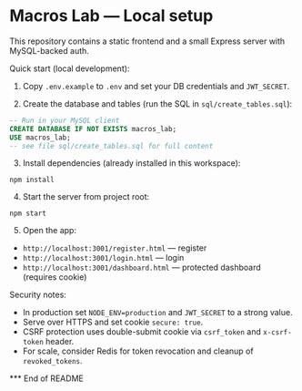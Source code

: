 # Macros Lab — Local setup

This repository contains a static frontend and a small Express server with MySQL-backed auth.

Quick start (local development):

1. Copy `.env.example` to `.env` and set your DB credentials and `JWT_SECRET`.

2. Create the database and tables (run the SQL in `sql/create_tables.sql`):

```sql
-- Run in your MySQL client
CREATE DATABASE IF NOT EXISTS macros_lab;
USE macros_lab;
-- see file sql/create_tables.sql for full content
```

3. Install dependencies (already installed in this workspace):

```pwsh
npm install
```

4. Start the server from project root:

```pwsh
npm start
```

5. Open the app:

- `http://localhost:3001/register.html` — register
- `http://localhost:3001/login.html` — login
- `http://localhost:3001/dashboard.html` — protected dashboard (requires cookie)

Security notes:

- In production set `NODE_ENV=production` and `JWT_SECRET` to a strong value.
- Serve over HTTPS and set cookie `secure: true`.
- CSRF protection uses double-submit cookie via `csrf_token` and `x-csrf-token` header.
- For scale, consider Redis for token revocation and cleanup of `revoked_tokens`.

*** End of README
